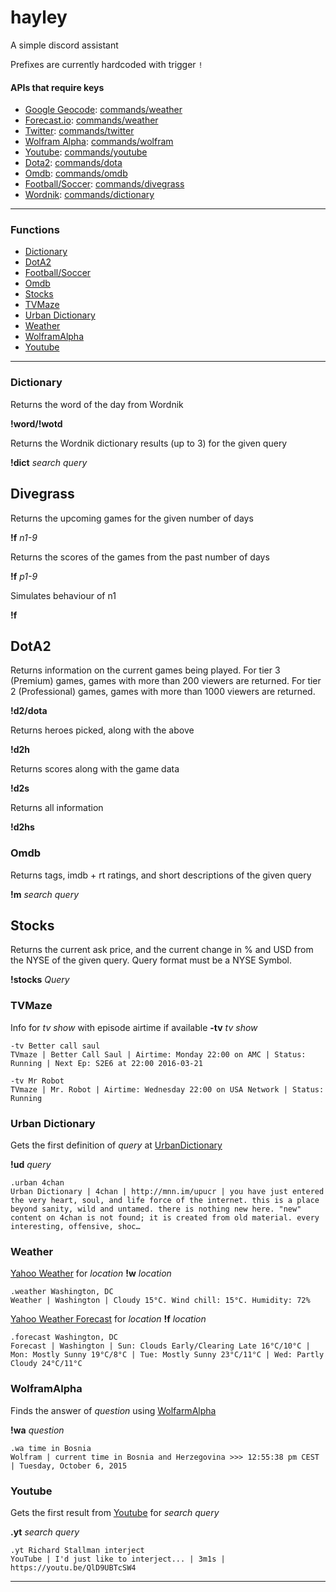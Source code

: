 # hayley
A simple discord assistant

Prefixes are currently hardcoded with trigger `!`


#### APIs that require keys

* [Google Geocode](https://developers.google.com/maps/documentation/geocoding/intro): [commands/weather](commands/weather/weather.go)
* [Forecast.io](https://developer.forecast.io/docs/v2): [commands/weather](commands/weather/weather.go)
* [Twitter](https://dev.twitter.com/rest/public): [commands/twitter](commands/twitter/twitter.go)
* [Wolfram Alpha](http://products.wolframalpha.com/api/): [commands/wolfram](commands/wolfram/wolfram.go)
* [Youtube](https://developers.google.com/youtube/v3/): [commands/youtube](commands/youtube/youtube.go)
* [Dota2](https://steamcommunity.com/dev/apikey): [commands/dota](commands/dota/dota.go)
* [Omdb](http://omdbapi.com/): [commands/omdb](commands/omdb/omdb.go)
* [Football/Soccer](http://api.football-data.org/): [commands/divegrass](commands/divegrass/divegrass.go)
* [Wordnik](http://api.wordnik.com): [commands/dictionary](commands/dictionary/dictionary.go)

***

### Functions

* [Dictionary](#dictionary)
* [DotA2](#DotA2)
* [Football/Soccer](#divegrass)
* [Omdb](#omdb)
* [Stocks](#stocks)
* [TVMaze](#tvmaze)
* [Urban Dictionary](#urban-dictionary)
* [Weather](#weather)
* [WolframAlpha](#wolframalpha)
* [Youtube](#youtube)

***


### Dictionary 
Returns the word of the day from Wordnik

**!word/!wotd**

Returns the Wordnik dictionary results (up to 3) for the given query

**!dict** *search query*


## Divegrass
Returns the upcoming games for the given number of days

**!f** *n1-9*

Returns the scores of the games from the past number of days

**!f** *p1-9*

Simulates behaviour of n1

**!f**

## DotA2 
Returns information on the current games being played. For tier 3 (Premium) games, games with more than 200 viewers are returned. For tier 2 (Professional) games, games with more than 1000 viewers are returned.

**!d2/dota**

Returns heroes picked, along with the above

**!d2h** 

Returns scores along with the game data

**!d2s**

Returns all information 

**!d2hs**


### Omdb
Returns tags, imdb + rt ratings, and short descriptions of the given query

**!m** *search query* 

## Stocks
Returns the current ask price, and the current change in % and USD from the NYSE of the given query. Query format must be a NYSE Symbol.

**!stocks** *Query*

### TVMaze
Info for *tv show* with episode airtime if available **-tv** *tv show*

	-tv Better call saul
	TVmaze | Better Call Saul | Airtime: Monday 22:00 on AMC | Status: Running | Next Ep: S2E6 at 22:00 2016-03-21
	
	-tv Mr Robot
	TVmaze | Mr. Robot | Airtime: Wednesday 22:00 on USA Network | Status: Running



### Urban Dictionary
Gets the first definition of *query* at [UrbanDictionary](http://www.urbandictionary.com/)

**!ud** *query*

	.urban 4chan
	Urban Dictionary | 4chan | http://mnn.im/upucr | you have just entered the very heart, soul, and life force of the internet. this is a place beyond sanity, wild and untamed. there is nothing new here. "new" content on 4chan is not found; it is created from old material. every interesting, offensive, shoc…



### Weather
[Yahoo Weather](http://weather.yahoo.com/) for *location*
**!w** *location*

	.weather Washington, DC
	Weather | Washington | Cloudy 15°C. Wind chill: 15°C. Humidity: 72%

[Yahoo Weather Forecast](http://weather.yahoo.com/) for *location*
**!f** *location*

	.forecast Washington, DC
	Forecast | Washington | Sun: Clouds Early/Clearing Late 16°C/10°C | Mon: Mostly Sunny 19°C/8°C | Tue: Mostly Sunny 23°C/11°C | Wed: Partly Cloudy 24°C/11°C
	

### WolframAlpha
Finds the answer of *question* using [WolfarmAlpha](http://www.wolframalpha.com/)

**!wa** *question*

	.wa time in Bosnia
	Wolfram | current time in Bosnia and Herzegovina >>> 12:55:38 pm CEST | Tuesday, October 6, 2015


### Youtube
Gets the first result from [Youtube](https://www.youtube.com) for *search query* 

**.yt** *search query*

	.yt Richard Stallman interject
	YouTube | I'd just like to interject... | 3m1s | https://youtu.be/QlD9UBTcSW4

***
